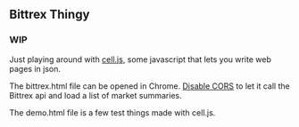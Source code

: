 ## Bittrex Thingy

### WIP

Just playing around with [cell.js](https://www.celljs.org/), some javascript that lets you write web pages in json.

The bittrex.html file can be opened in Chrome. [Disable CORS](https://chrome.google.com/webstore/detail/allow-control-allow-origi/nlfbmbojpeacfghkpbjhddihlkkiljbi?hl=en) to let it call the Bittrex api and load a list of market summaries.

The demo.html file is a few test things made with cell.js.
